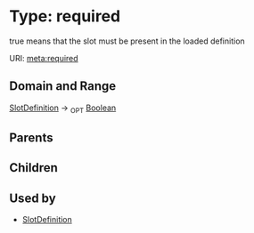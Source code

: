 
# Type: required


true means that the slot must be present in the loaded definition

URI: [meta:required](https://w3id.org/biolink/biolinkml/meta/required)


## Domain and Range

[SlotDefinition](SlotDefinition.md) ->  <sub>OPT</sub> [Boolean](types/Boolean.md)

## Parents


## Children


## Used by

 * [SlotDefinition](SlotDefinition.md)
